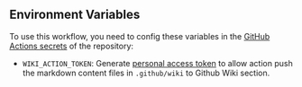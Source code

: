 ## Environment Variables

To use this workflow, you need to config these variables in the [GitHub Actions secrets](https://help.github.com/en/actions/automating-your-workflow-with-github-actions/creating-and-using-encrypted-secrets) of the repository:

- `WIKI_ACTION_TOKEN`: Generate [personal access token](https://docs.github.com/en/authentication/keeping-your-account-and-data-secure/creating-a-personal-access-token) to allow action push the markdown content files in `.github/wiki` to Github Wiki section.
